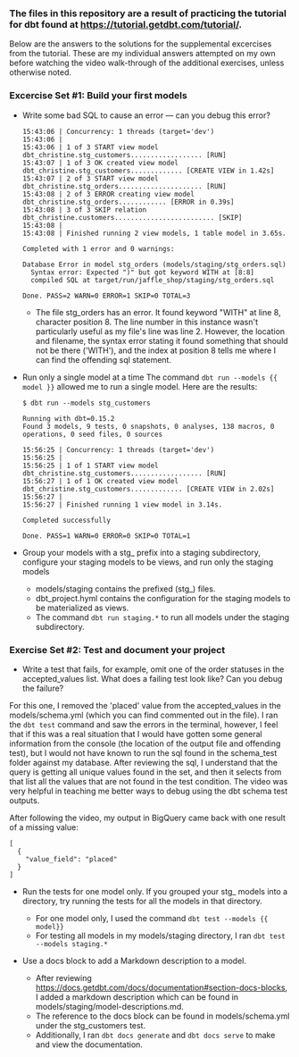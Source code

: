### The files in this repository are a result of practicing the tutorial for dbt found at https://tutorial.getdbt.com/tutorial/.
Below are the answers to the solutions for the supplemental excercises from the tutorial. These are my individual answers attempted on my own before watching the video walk-through of the additional exercises, unless otherwise noted.

### Excercise Set #1: Build your first models
- Write some bad SQL to cause an error — can you debug this error?
  ```
  15:43:06 | Concurrency: 1 threads (target='dev')
  15:43:06 | 
  15:43:06 | 1 of 3 START view model dbt_christine.stg_customers.................. [RUN]
  15:43:07 | 1 of 3 OK created view model dbt_christine.stg_customers............. [CREATE VIEW in 1.42s]
  15:43:07 | 2 of 3 START view model dbt_christine.stg_orders..................... [RUN]
  15:43:08 | 2 of 3 ERROR creating view model dbt_christine.stg_orders............ [ERROR in 0.39s]
  15:43:08 | 3 of 3 SKIP relation dbt_christine.customers......................... [SKIP]
  15:43:08 | 
  15:43:08 | Finished running 2 view models, 1 table model in 3.65s.

  Completed with 1 error and 0 warnings:

  Database Error in model stg_orders (models/staging/stg_orders.sql)
    Syntax error: Expected ")" but got keyword WITH at [8:8]
    compiled SQL at target/run/jaffle_shop/staging/stg_orders.sql

  Done. PASS=2 WARN=0 ERROR=1 SKIP=0 TOTAL=3
  ```
  - The file stg_orders has an error. It found keyword "WITH" at line 8, character position 8. The line number in this instance wasn't particularly useful as my file's line was line 2. However, the location and filename, the syntax error stating it found something that should not be there ('WITH'), and the index at position 8 tells me where I can find the offending sql statement.
  
- Run only a single model at a time
  The command ```dbt run --models {{ model }}``` allowed me to run a single model. Here are the results:
  ```
  $ dbt run --models stg_customers

  Running with dbt=0.15.2
  Found 3 models, 9 tests, 0 snapshots, 0 analyses, 138 macros, 0 operations, 0 seed files, 0 sources

  15:56:25 | Concurrency: 1 threads (target='dev')
  15:56:25 | 
  15:56:25 | 1 of 1 START view model dbt_christine.stg_customers.................. [RUN]
  15:56:27 | 1 of 1 OK created view model dbt_christine.stg_customers............. [CREATE VIEW in 2.02s]
  15:56:27 | 
  15:56:27 | Finished running 1 view model in 3.14s.

  Completed successfully

  Done. PASS=1 WARN=0 ERROR=0 SKIP=0 TOTAL=1
  ```

- Group your models with a stg_ prefix into a staging subdirectory, configure your staging models to be views, and run only the staging models
  - models/staging contains the prefixed (stg_) files.
  - dbt_project.hyml contains the configuration for the staging models to be materialized as views.
  - The command ```dbt run staging.*``` to run all models under the staging subdirectory.
  
### Exercise Set #2: Test and document your project
- Write a test that fails, for example, omit one of the order statuses in the accepted_values list. What does a failing test look like? Can you debug the failure?

For this one, I removed the 'placed' value from the accepted_values in the models/schema.yml (which you can find commented out in the file). I ran the ```dbt test``` command and saw the errors in the terminal, however, I feel that if this was a real situation that I would have gotten some general information from the console (the location of the output file and offending test), but I would not have known to run the sql found in the schema_test folder against my database. After reviewing the sql, I understand that the query is getting all unique values found in the set, and then it selects from that list all the values that are not found in the test condition. The video was very helpful in teaching me better ways to debug using the dbt schema test outputs.

After following the video, my output in BigQuery came back with one result of a missing value:
``` 
[
  {
    "value_field": "placed"
  }
]
```

- Run the tests for one model only. If you grouped your stg_ models into a directory, try running the tests for all the models in that directory.
  - For one model only, I used the command ```dbt test --models {{ model}}```
  - For testing all models in my models/staging directory, I ran ```dbt test --models staging.*```

- Use a docs block to add a Markdown description to a model.
  - After reviewing https://docs.getdbt.com/docs/documentation#section-docs-blocks, I added a markdown description which can be found in models/staging/model-descriptions.md.
  - The reference to the docs block can be found in models/schema.yml under the stg_customers test.
  - Additionally, I ran ```dbt docs generate``` and ```dbt docs serve``` to make and view the documentation.

